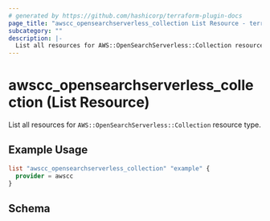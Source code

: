```yaml
---
# generated by https://github.com/hashicorp/terraform-plugin-docs
page_title: "awscc_opensearchserverless_collection List Resource - terraform-provider-awscc"
subcategory: ""
description: |-
  List all resources for AWS::OpenSearchServerless::Collection resource type.
---
```


# awscc_opensearchserverless_collection (List Resource)

List all resources for `AWS::OpenSearchServerless::Collection` resource type.

## Example Usage

```terraform
list "awscc_opensearchserverless_collection" "example" {
  provider = awscc
}
```

<!-- schema generated by tfplugindocs -->
## Schema
